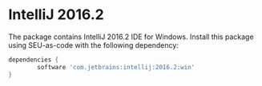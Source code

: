 IntelliJ 2016.2
=====

The package contains IntelliJ 2016.2 IDE for Windows. Install this package using
SEU-as-code with the following dependency:
```groovy
dependencies {
		software 'com.jetbrains:intellij:2016.2:win'
}
```
